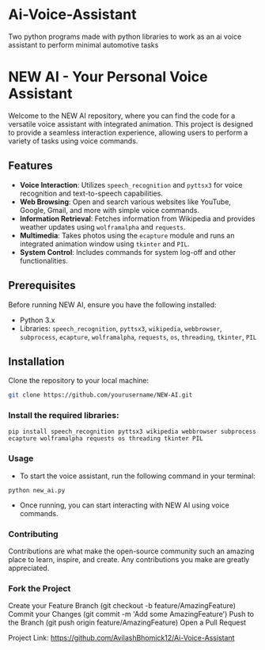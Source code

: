 # Ai-Voice-Assistant
Two python programs made with python libraries to work as an ai voice assistant to perform minimal automotive tasks

# NEW AI - Your Personal Voice Assistant

Welcome to the NEW AI repository, where you can find the code for a versatile voice assistant with integrated animation. This project is designed to provide a seamless interaction experience, allowing users to perform a variety of tasks using voice commands.

## Features

- **Voice Interaction**: Utilizes `speech_recognition` and `pyttsx3` for voice recognition and text-to-speech capabilities.
- **Web Browsing**: Open and search various websites like YouTube, Google, Gmail, and more with simple voice commands.
- **Information Retrieval**: Fetches information from Wikipedia and provides weather updates using `wolframalpha` and `requests`.
- **Multimedia**: Takes photos using the `ecapture` module and runs an integrated animation window using `tkinter` and `PIL`.
- **System Control**: Includes commands for system log-off and other functionalities.

## Prerequisites

Before running NEW AI, ensure you have the following installed:
- Python 3.x
- Libraries: `speech_recognition`, `pyttsx3`, `wikipedia`, `webbrowser`, `subprocess`, `ecapture`, `wolframalpha`, `requests`, `os`, `threading`, `tkinter`, `PIL`

## Installation

Clone the repository to your local machine:

```bash
git clone https://github.com/yourusername/NEW-AI.git
```

### Install the required libraries:
```
pip install speech_recognition pyttsx3 wikipedia webbrowser subprocess ecapture wolframalpha requests os threading tkinter PIL
```

### Usage
- To start the voice assistant, run the following command in your terminal:
```
python new_ai.py
```
- Once running, you can start interacting with NEW AI using voice commands.

### Contributing
Contributions are what make the open-source community such an amazing place to learn, inspire, and create. Any contributions you make are greatly appreciated.

### Fork the Project
Create your Feature Branch (git checkout -b feature/AmazingFeature)
Commit your Changes (git commit -m 'Add some AmazingFeature')
Push to the Branch (git push origin feature/AmazingFeature)
Open a Pull Request

Project Link: https://github.com/AvilashBhomick12/Ai-Voice-Assistant

